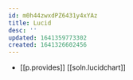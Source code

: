 ```yaml
---
id: m0h44zwxdPZ6431y4xYAz
title: Lucid
desc: ''
updated: 1641359773302
created: 1641326602456
---
```



- [[p.provides]] [[soln.lucidchart]]

